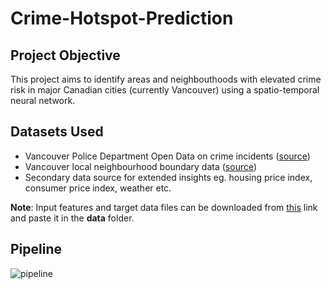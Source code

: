 # Crime-Hotspot-Prediction

## Project Objective
This project aims to identify areas and neighbouthoods with elevated crime risk in major Canadian cities (currently Vancouver) using a spatio-temporal neural network. 

## Datasets Used
* Vancouver Police Department Open Data on crime incidents ([source](https://geodash.vpd.ca/opendata/))
* Vancouver local neighbourhood boundary data ([source](https://opendata.vancouver.ca/explore/dataset/local-area-boundary/information/?disjunctive.name&location=11,49.2474,-123.12402))
* Secondary data source for extended insights eg. housing price index, consumer price index, weather etc.

**Note**: Input features and target data files can be downloaded from [this](https://drive.google.com/drive/folders/1ie1eGfUKl3JD_BRydlKmbU7TJP0qm06C?usp=sharing) link and paste it in the **data** folder.

## Pipeline
![pipeline](https://user-images.githubusercontent.com/63226332/157356389-2adfaec3-56b9-461b-9440-e9c8673f957f.jpeg)
